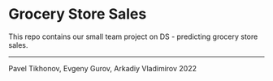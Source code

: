 # Grocery Store Sales
This repo contains our small team project on DS - predicting grocery store sales.

---
Pavel Tikhonov, Evgeny Gurov, Arkadiy Vladimirov 2022
